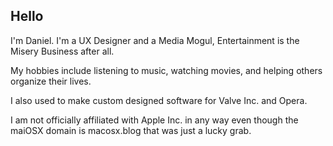 ## Hello

<!--
**maiosx/maiosx** is a ✨ _special_ ✨ repository because its `README.md` (this file) appears on your GitHub profile.

Here are some ideas to get you started:

- 🔭 I’m currently working on ...
- 🌱 I’m currently learning ...
- 👯 I’m looking to collaborate on ...
- 🤔 I’m looking for help with ...
- 💬 Ask me about ...
- 📫 How to reach me: ...
- 😄 Pronouns: ...
- ⚡ Fun fact: ...
-->
I'm Daniel. I'm a UX Designer and a Media Mogul, Entertainment is the Misery Business after all.

My hobbies include listening to music, watching movies, and helping others organize their lives.

I also used to make custom designed software for Valve Inc. and Opera.

I am not officially affiliated with Apple Inc. in any way even though the maiOSX domain is macosx.blog that was just a lucky grab.
